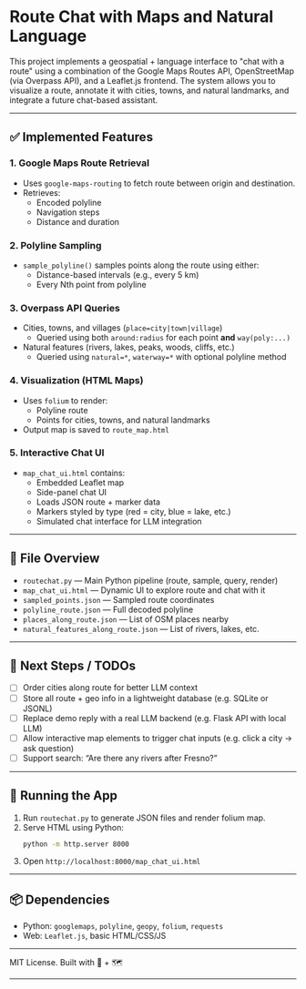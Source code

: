 # Route Chat with Maps and Natural Language

This project implements a geospatial + language interface to "chat with a route" using a combination of the Google Maps Routes API, OpenStreetMap (via Overpass API), and a Leaflet.js frontend. The system allows you to visualize a route, annotate it with cities, towns, and natural landmarks, and integrate a future chat-based assistant.

---

## ✅ Implemented Features

### 1. Google Maps Route Retrieval
- Uses `google-maps-routing` to fetch route between origin and destination.
- Retrieves:
  - Encoded polyline
  - Navigation steps
  - Distance and duration

### 2. Polyline Sampling
- `sample_polyline()` samples points along the route using either:
  - Distance-based intervals (e.g., every 5 km)
  - Every Nth point from polyline

### 3. Overpass API Queries
- Cities, towns, and villages (`place=city|town|village`)
  - Queried using both `around:radius` for each point **and** `way(poly:...)`
- Natural features (rivers, lakes, peaks, woods, cliffs, etc.)
  - Queried using `natural=*`, `waterway=*` with optional polyline method

### 4. Visualization (HTML Maps)
- Uses `folium` to render:
  - Polyline route
  - Points for cities, towns, and natural landmarks
- Output map is saved to `route_map.html`

### 5. Interactive Chat UI
- `map_chat_ui.html` contains:
  - Embedded Leaflet map
  - Side-panel chat UI
  - Loads JSON route + marker data
  - Markers styled by type (red = city, blue = lake, etc.)
  - Simulated chat interface for LLM integration

---

## 📂 File Overview

- `routechat.py` — Main Python pipeline (route, sample, query, render)
- `map_chat_ui.html` — Dynamic UI to explore route and chat with it
- `sampled_points.json` — Sampled route coordinates
- `polyline_route.json` — Full decoded polyline
- `places_along_route.json` — List of OSM places nearby
- `natural_features_along_route.json` — List of rivers, lakes, etc.

---

## 🧠 Next Steps / TODOs

- [ ] Order cities along route for better LLM context
- [ ] Store all route + geo info in a lightweight database (e.g. SQLite or JSONL)
- [ ] Replace demo reply with a real LLM backend (e.g. Flask API with local LLM)
- [ ] Allow interactive map elements to trigger chat inputs (e.g. click a city → ask question)
- [ ] Support search: “Are there any rivers after Fresno?”

---

## 🧪 Running the App

1. Run `routechat.py` to generate JSON files and render folium map.
2. Serve HTML using Python:
   ```bash
   python -m http.server 8000
   ```
3. Open `http://localhost:8000/map_chat_ui.html`

---

## 📦 Dependencies

- Python: `googlemaps`, `polyline`, `geopy`, `folium`, `requests`
- Web: `Leaflet.js`, basic HTML/CSS/JS

---

MIT License. Built with 🤖 + 🗺️

--- 
